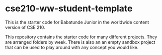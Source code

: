 # cse210-ww-student-template
This is the starter code for Babatunde Junior in the worldwide content version of CSE 210.

This repository contains the starter code for many different projects. They are arranged folders by week. There is also an an empty sandbox project that can be used to play around with any concept you would like.
